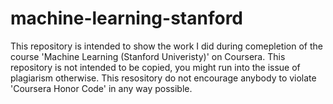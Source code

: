 # machine-learning-stanford
This repository is intended to show the work I did during comepletion of the course 'Machine Learning (Stanford Univeristy)' on Coursera. This repository is not intended to be copied, you might run into the issue of plagiarism otherwise. This resository do not encourage anybody to violate 'Coursera Honor Code' in any way possible.
